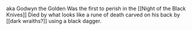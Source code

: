 aka Godwyn the Golden
Was the first to perish in the [[Night of the Black Knives]]
Died by what looks like a rune of death carved on his back by [[dark wraiths?]] using a black dagger.
